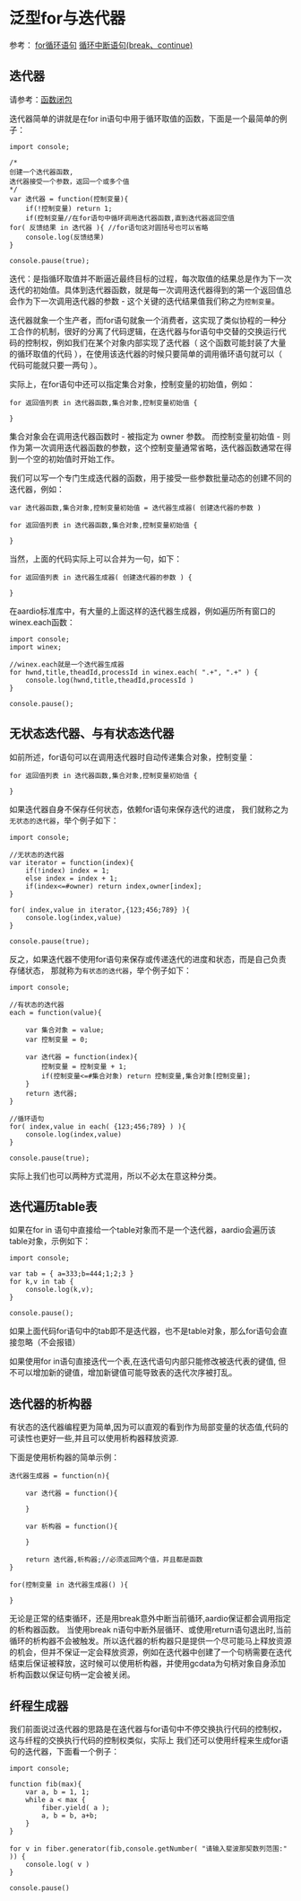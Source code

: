 # 泛型for与迭代器

 参考： [for循环语句](the%20language/statements/looping#for) [循环中断语句(break、continue)](the%20language/statements/looping#break)

## 迭代器

请参考：[函数闭包](the%20language/function/closure)

迭代器简单的讲就是在for in语句中用于循环取值的函数，下面是一个最简单的例子：

``` aau
import console;

/*
创建一个迭代器函数,
迭代器接受一个参数，返回一个或多个值
*/
var 迭代器 = function(控制变量){
	if(!控制变量) return 1;
	if(控制变量//在for语句中循环调用迭代器函数,直到迭代器返回空值
for( 反馈结果 in 迭代器 ){ //for语句这对圆括号也可以省略
	console.log(反馈结果)
}

console.pause(true);
```

迭代：是指循环取值并不断逼近最终目标的过程，每次取值的结果总是作为下一次迭代的初始值。具体到迭代器函数，就是每一次调用迭代器得到的第一个返回值总会作为下一次调用迭代器的参数 - 这个关键的迭代结果值我们称之为`控制变量`。

迭代器就象一个生产者，而for语句就象一个消费者，这实现了类似协程的一种分工合作的机制，很好的分离了代码逻辑，在迭代器与for语句中交替的交换运行代码的控制权，例如我们在某个对象内部实现了迭代器（ 这个函数可能封装了大量的循环取值的代码 ），在使用该迭代器的时候只要简单的调用循环语句就可以（ 代码可能就只要一两句 ）。

实际上，在for语句中还可以指定集合对象，控制变量的初始值，例如：


``` aau
for 返回值列表 in 迭代器函数,集合对象,控制变量初始值 {

}
```

集合对象会在调用迭代器函数时 - 被指定为 owner 参数。
而控制变量初始值 - 则作为第一次调用迭代器函数的参数，这个控制变量通常省略，迭代器函数通常在得到一个空的初始值时开始工作。

我们可以写一个专门生成迭代器的函数，用于接受一些参数批量动态的创建不同的迭代器，例如：

``` aau
var 迭代器函数,集合对象,控制变量初始值 = 迭代器生成器( 创建迭代器的参数 )

for 返回值列表 in 迭代器函数,集合对象,控制变量初始值 {

}
```

当然，上面的代码实际上可以合并为一句，如下：

``` aau
for 返回值列表 in 迭代器生成器( 创建迭代器的参数 ) {

}
```

 在aardio标准库中，有大量的上面这样的迭代器生成器，例如遍历所有窗口的winex.each函数：

``` aau
import console;
import winex;

//winex.each就是一个迭代器生成器
for hwnd,title,theadId,processId in winex.each( ".+", ".+" ) {
    console.log(hwnd,title,theadId,processId )
}

console.pause();
```

## 无状态迭代器、与有状态迭代器

如前所述，for语句可以在调用迭代器时自动传递集合对象，控制变量：

``` aau
for 返回值列表 in 迭代器函数,集合对象,控制变量初始值 {

}
```

如果迭代器自身不保存任何状态，依赖for语句来保存迭代的进度，
我们就称之为`无状态的迭代器`，举个例子如下：

``` aau
import console;

//无状态的迭代器
var iterator = function(index){
	if(!index) index = 1;
	else index = index + 1;
	if(index<=#owner) return index,owner[index];
}

for( index,value in iterator,{123;456;789} ){
	console.log(index,value)
}

console.pause(true);
```

反之，如果迭代器不使用for语句来保存或传递迭代的进度和状态，而是自己负责存储状态，
那就称为`有状态的迭代器`，举个例子如下：

``` aau
import console;

//有状态的迭代器
each = function(value){

    var 集合对象 = value;
    var 控制变量 = 0;

    var 迭代器 = function(index){
        控制变量 = 控制变量 + 1;
        if(控制变量<=#集合对象) return 控制变量,集合对象[控制变量];
    }
    return 迭代器;
}

//循环语句
for( index,value in each( {123;456;789} ) ){
    console.log(index,value)
}

console.pause(true);
```

实际上我们也可以两种方式混用，所以不必太在意这种分类。

## 迭代遍历table表

如果在for in 语句中直接给一个table对象而不是一个迭代器，aardio会遍历该table对象，示例如下：

``` aau
import console;

var tab = { a=333;b=444;1;2;3 }
for k,v in tab {
 	console.log(k,v);
}

console.pause();
```

如果上面代码for语句中的tab即不是迭代器，也不是table对象，那么for语句会直接忽略（不会报错）

如果使用for in语句直接迭代一个表,在迭代语句内部只能修改被迭代表的键值,
但不可以增加新的键值，增加新键值可能导致表的迭代次序被打乱。

## 迭代器的析构器


有状态的迭代器编程更为简单,因为可以直观的看到作为局部变量的状态值,代码的可读性也更好一些,并且可以使用析构器释放资源.

下面是使用析构器的简单示例：

``` aau
迭代器生成器 = function(n){

    var 迭代器 = function(){

    }

    var 析构器 = function(){

    }

    return 迭代器,析构器;//必须返回两个值，并且都是函数
}

for(控制变量 in 迭代器生成器() ){

}
```

无论是正常的结束循环，还是用break意外中断当前循环,aardio保证都会调用指定的析构器函数。
当使用break n语句中断外层循环、或使用return语句退出时,当前循环的析构器不会被触发。所以迭代器的析构器只是提供一个尽可能马上释放资源的机会，但并不保证一定会释放资源，例如在迭代器中创建了一个句柄需要在迭代结束后保证被释放，这时候可以使用析构器，并使用gcdata为句柄对象自身添加析构函数以保证句柄一定会被关闭。

## 纤程生成器

我们前面说过迭代器的思路是在迭代器与for语句中不停交换执行代码的控制权，这与纤程的交换执行代码的控制权类似，实际上 我们还可以使用纤程来生成for语句的迭代器，下面看一个例子：

``` aau
import console;

function fib(max){
    var a, b = 1, 1;
    while a < max {
        fiber.yield( a );
        a, b = b, a+b;
    }
}

for v in fiber.generator(fib,console.getNumber( "请输入斐波那契数列范围:" )) {
    console.log( v )
}

console.pause()
```

